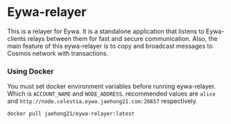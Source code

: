 # Eywa-relayer

This is a relayer for Eywa. It is a standalone application that listens to Eywa-clients relays between them for fast and secure communication. Also, the main feature of this eywa-relayer is to copy and broadcast messages to Cosmos network with transactions.

### Using Docker

You must set docker environment variables before running eywa-relayer. Which is `ACCOUNT_NAME` and `NODE_ADDRESS`. recommended values are `alice` and `http://node.celestia.eywa.jaehong21.com:26657` respectively.

```bash
docker pull jaehong21/eywa-relayer:latest
```
